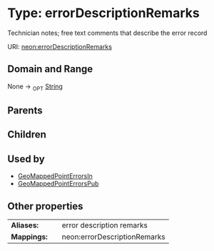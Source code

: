 
# Type: errorDescriptionRemarks


Technician notes; free text comments that describe the error record

URI: [neon:errorDescriptionRemarks](https://data.neonscience.org/errorDescriptionRemarks)


## Domain and Range

None ->  <sub>OPT</sub> [String](types/String.md)

## Parents


## Children


## Used by

 * [GeoMappedPointErrorsIn](GeoMappedPointErrorsIn.md)
 * [GeoMappedPointErrorsPub](GeoMappedPointErrorsPub.md)

## Other properties

|  |  |  |
| --- | --- | --- |
| **Aliases:** | | error description remarks |
| **Mappings:** | | neon:errorDescriptionRemarks |

